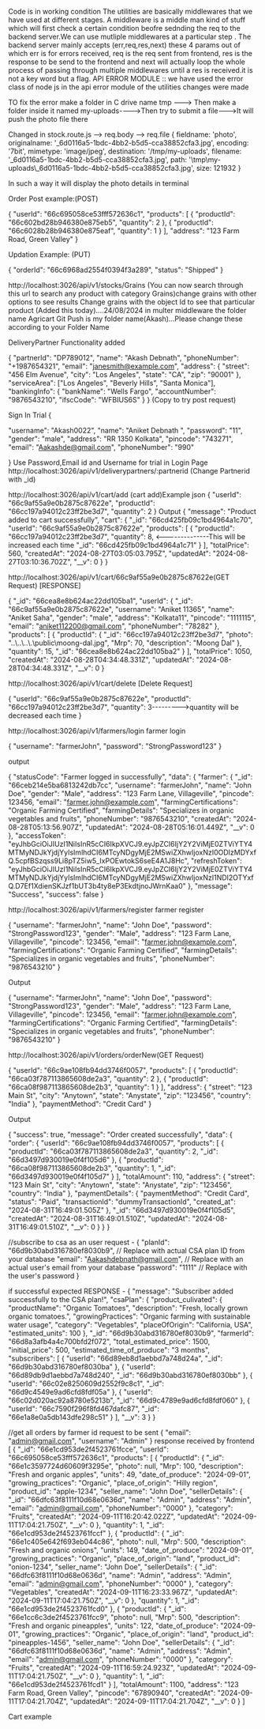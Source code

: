 Code is in working condition
The utilities are basically middlewares that we have used at different stages. A middleware is a middle man kind of stuff which will first check a certain condition beofre sednding the req to the backend server.We can use mutliple middlewares at a particular step . The backend server mainly accepts (err,req,res,next) these 4 params out of which err is for errors received, req is the req sent from frontend, res is the response to be send to the frontend and next will actually loop the whole process of passing through multiple middlewares until a res is received.it is not a key word but a flag.
API ERROR MODULE ::
we have used the error class of node js in the api error module of the utilities
changes were made

TO fix the error make a folder in C drive name tmp ---> Then make a folder inside it named my-uploads---->Then try to submit a file--->It will push the photo file there


Changed in stock.route.js --> req.body --> req.file 
{
  fieldname: 'photo',
  originalname: '_6d0116a5-1bdc-4bb2-b5d5-cca38852cfa3.jpg',
  encoding: '7bit',
  mimetype: 'image/jpeg',
  destination: '/tmp/my-uploads',
  filename: '_6d0116a5-1bdc-4bb2-b5d5-cca38852cfa3.jpg',
  path: '\\tmp\\my-uploads\\_6d0116a5-1bdc-4bb2-b5d5-cca38852cfa3.jpg',
  size: 121932
}

In such a way it will display the photo details in terminal

Order Post example:(POST)

{
  "userId": "66c695058ce53fff572636c1",
  "products": [
    {
      "productId": "66c602bd28b946380e875eb5",
      "quantity": 2
    },
    {
      "productId": "66c6028b28b946380e875eaf",
      "quantity": 1
    }
  ],
  "address": "123 Farm Road, Green Valley"
}


Updation Example: (PUT)

{
  "orderId": "66c6968ad2554f0394f3a289",
  "status": "Shipped"
}

http://localhost:3026/api/v1/stocks/Grains (You can now search through this url to search any product with category Grains)change grains with other options to see results
Change grains with the object Id to see that particular product 
(Added this today)....24/08/2024
in multer middleware the folder name Agricart Git Push is my folder name(Akash)...Please change these according to your Folder Name 

DeliveryPartner Functionality added 

{
  "partnerId": "DP789012",
  "name": "Akash Debnath",
  "phoneNumber": "+1987654321",
  "email": "janesmith@example.com",
  "address": {
    "street": "456 Elm Avenue",
    "city": "Los Angeles",
    "state": "CA",
    "zip": "90001"
  },
  "serviceArea": ["Los Angeles", "Beverly Hills", "Santa Monica"],
  "bankingInfo": {
    "bankName": "Wells Fargo",
    "accountNumber": "9876543210",
    "ifscCode": "WFBIUS6S"
  }
}
(Copy to try post request)

Sign In Trial 
{
  
  "username": "Akash0022",
  "name": "Aniket Debnath ",
  "password": "11",
  "gender": "male",
  "address": "RR 1350 Kolkata",
  "pincode": "743271",
  "email": "Aakashde@gmail.com",
  "phoneNumber": "990"
  
}
Use Password,Email id and Username for trial in Login Page 
http://localhost:3026/api/v1/deliverypartners/:partnerid (Change Partnerid with _id)

http://localhost:3026/api/v1/cart/add
(cart add)Example json
{
  "userId": "66c9af55a9e0b2875c87622e", 
  "productId": "66cc197a94012c23ff2be3d7", 
  "quantity": 2
}
Output
{
    "message": "Product added to cart successfully",
    "cart": {
        "_id": "66cd425fb09c1bd4964a1c70",
        "userId": "66c9af55a9e0b2875c87622e",
        "products": [
            {
                "productId": "66cc197a94012c23ff2be3d7",
                "quantity": 8,    <--------------This will be increased each time
                "_id": "66cd425fb09c1bd4964a1c71"
            }
        ],
        "totalPrice": 560,
        "createdAt": "2024-08-27T03:05:03.795Z",
        "updatedAt": "2024-08-27T03:10:36.702Z",
        "__v": 0
    }
}

http://localhost:3026/api/v1/cart/66c9af55a9e0b2875c87622e(GET Request)
[RESPONSE]

{
    "_id": "66cea8e8b624ac22dd105ba1",
    "userId": {
        "_id": "66c9af55a9e0b2875c87622e",
        "username": "Aniket 11365",
        "name": "Aniket Saha",
        "gender": "male",
        "address": "Kolkata11",
        "pincode": "1111115",
        "email": "aniket112200@gmail.com",
        "phoneNumber": "78282"
    },
    "products": [
        {
            "productId": {
                "_id": "66cc197a94012c23ff2be3d7",
                "photo": "..\\..\\..\\.\\public\\moong-dal.jpg",
                "Mrp": 70,
                "description": "Moong Dal"
            },
            "quantity": 15,
            "_id": "66cea8e8b624ac22dd105ba2"
        }
    ],
    "totalPrice": 1050,
    "createdAt": "2024-08-28T04:34:48.331Z",
    "updatedAt": "2024-08-28T04:34:48.331Z",
    "__v": 0
}

http://localhost:3026/api/v1/cart/delete
[Delete Request]

{
  "userId": "66c9af55a9e0b2875c87622e",
  "productId": "66cc197a94012c23ff2be3d7",
  "quantity": 3--------->quantity will be decreased each time
}

http://localhost:3026/api/v1/farmers/login
farmer login

{
    "username": "farmerJohn",
    "password": "StrongPassword123"
}


output

{
    "statusCode": "Farmer logged in successfully",
    "data": {
        "farmer": {
            "_id": "66ceb214e5ba6813242db7cc",
            "username": "farmerJohn",
            "name": "John Doe",
            "gender": "Male",
            "address": "123 Farm Lane, Villageville",
            "pincode": 123456,
            "email": "farmer.john@example.com",
            "farmingCertifications": "Organic Farming Certified",
            "farmingDetails": "Specializes in organic vegetables and fruits",
            "phoneNumber": "9876543210",
            "createdAt": "2024-08-28T05:13:56.907Z",
            "updatedAt": "2024-08-28T05:16:01.449Z",
            "__v": 0
        },
        "accessToken": "eyJhbGciOiJIUzI1NiIsInR5cCI6IkpXVCJ9.eyJpZCI6IjY2Y2ViMjE0ZTViYTY4MTMyNDJkYjdjYyIsImlhdCI6MTcyNDgyMjE2MSwiZXhwIjoxNzI0ODIzMDYxfQ.5cpfBSzqss9Li8pTZ5iw5_IxPOEwtokS6seE4A1J8Hc",
        "refreshToken": "eyJhbGciOiJIUzI1NiIsInR5cCI6IkpXVCJ9.eyJpZCI6IjY2Y2ViMjE0ZTViYTY4MTMyNDJkYjdjYyIsImlhdCI6MTcyNDgyMjE2MSwiZXhwIjoxNzI1NDI2OTYxfQ.D7Ef1XdienSKJzf1bUT3b4ty8eP3EkdtjnoJWrnKaa0"
    },
    "message": "Success",
    "success": false
}

http://localhost:3026/api/v1/farmers/register
farmer register

{
    "username": "farmerJohn",
    "name": "John Doe",
    "password": "StrongPassword123",
    "gender": "Male",
    "address": "123 Farm Lane, Villageville",
    "pincode": 123456,
    "email": "farmer.john@example.com",
    "farmingCertifications": "Organic Farming Certified",
    "farmingDetails": "Specializes in organic vegetables and fruits",
    "phoneNumber": "9876543210"
}

Output

{
    "username": "farmerJohn",
    "name": "John Doe",
    "password": "StrongPassword123",
    "gender": "Male",
    "address": "123 Farm Lane, Villageville",
    "pincode": 123456,
    "email": "farmer.john@example.com",
    "farmingCertifications": "Organic Farming Certified",
    "farmingDetails": "Specializes in organic vegetables and fruits",
    "phoneNumber": "9876543210"
}

http://localhost:3026/api/v1/orders/orderNew(GET Request)

{
  "userId": "66c9ae108fb94dd3746f0057", 
  "products": [
    {
      "productId": "66ca03f787113865608de2a3", 
      "quantity": 2
    },
    {
      "productId": "66ca08f987113865608de2b3", 
      "quantity": 1
    }
  ],
  "address": {
    "street": "123 Main St",
    "city": "Anytown",
    "state": "Anystate",
    "zip": "123456",
    "country": "India"
  },
  "paymentMethod": "Credit Card"
}

Output 

{
    "success": true,
    "message": "Order created successfully",
    "data": {
        "order": {
            "userId": "66c9ae108fb94dd3746f0057",
            "products": [
                {
                    "productId": "66ca03f787113865608de2a3",
                    "quantity": 2,
                    "_id": "66d3497d930019e0f4f105d6"
                },
                {
                    "productId": "66ca08f987113865608de2b3",
                    "quantity": 1,
                    "_id": "66d3497d930019e0f4f105d7"
                }
            ],
            "totalAmount": 110,
            "address": {
                "street": "123 Main St",
                "city": "Anytown",
                "state": "Anystate",
                "zip": "123456",
                "country": "India"
            },
            "paymentDetails": {
                "paymentMethod": "Credit Card",
                "status": "Paid",
                "transactionId": "dummyTransactionId",
                "created_at": "2024-08-31T16:49:01.505Z"
            },
            "_id": "66d3497d930019e0f4f105d5",
            "createdAt": "2024-08-31T16:49:01.510Z",
            "updatedAt": "2024-08-31T16:49:01.510Z",
            "__v": 0
        }
    }
}


//subscribe to csa as an user
request - 
{
  "planId": "66d9b30abd316780ef8030b9",  // Replace with actual CSA plan ID from your database
  "email": "Aakashdebnath@gmail.com",           // Replace with an actual user's email from your database
  "password": "1111"              // Replace with the user's password
}

if successful expected RESPONSE - {
    "message": "Subscriber added successfully to the CSA plan!",
    "csaPlan": {
        "product_culivated": {
            "productName": "Organic Tomatoes",
            "description": "Fresh, locally grown organic tomatoes.",
            "growingPractices": "Organic farming with sustainable water usage",
            "category": "Vegetables",
            "placeOfOrigin": "California, USA",
            "estimated_units": 100
        },
        "_id": "66d9b30abd316780ef8030b9",
        "farmerId": "66d8a3afb4a4c700bfd2f072",
        "total_estimated_price": 1500,
        "initial_price": 500,
        "estimated_time_of_produce": "3 months",
        "subscribers": [
            {
                "userId": "66d89eb8d1aebbd7a748d24a",
                "_id": "66d9b30abd316780ef8030ba"
            },
            {
                "userId": "66d89db9d1aebbd7a748d240",
                "_id": "66d9b30abd316780ef8030bb"
            },
            {
                "userId": "66c02e8250609d2552f9c8c1",
                "_id": "66d9c4549e9ad6cfd8fdf05a"
            },
            {
                "userId": "66c02d020ac92a8780e5213b",
                "_id": "66d9c4789e9ad6cfd8fdf060"
            },
            {
                "userId": "66c7590f296f8fd467dafc87",
                "_id": "66e1a8e0a5db143dfe298c51"
            }
        ],
        "__v": 3
    }
}

//get all orders by farmer id
request to be sent 
{
  "email": "admin@gmail.com",
  "username": "Admin"
}
response received by frontend
[
    {
        "_id": "66e1cd953de2f4523761fcce",
        "userId": "66c695058ce53fff572636c1",
        "products": [
            {
                "productId": {
                    "_id": "66e1c3597724d60609f3295e",
                    "photo": null,
                    "Mrp": 100,
                    "description": "Fresh and organic apples",
                    "units": 49,
                    "date_of_produce": "2024-09-01",
                    "growing_practices": "Organic",
                    "place_of_origin": "Hilly region",
                    "product_id": "apple-1234",
                    "seller_name": "John Doe",
                    "sellerDetails": {
                        "_id": "66dfc63f8111f10d68e0636d",
                        "name": "Admin",
                        "address": "Admin",
                        "email": "admin@gmail.com",
                        "phoneNumber": "0000"
                    },
                    "category": "Fruits",
                    "createdAt": "2024-09-11T16:20:42.022Z",
                    "updatedAt": "2024-09-11T17:04:21.750Z",
                    "__v": 0
                },
                "quantity": 1,
                "_id": "66e1cd953de2f4523761fccf"
            },
            {
                "productId": {
                    "_id": "66e1c405e642f693eb044c86",
                    "photo": null,
                    "Mrp": 500,
                    "description": "Fresh and organic onions",
                    "units": 149,
                    "date_of_produce": "2024-09-01",
                    "growing_practices": "Organic",
                    "place_of_origin": "land",
                    "product_id": "onion-1234",
                    "seller_name": "John Doe",
                    "sellerDetails": {
                        "_id": "66dfc63f8111f10d68e0636d",
                        "name": "Admin",
                        "address": "Admin",
                        "email": "admin@gmail.com",
                        "phoneNumber": "0000"
                    },
                    "category": "Vegetables",
                    "createdAt": "2024-09-11T16:23:33.967Z",
                    "updatedAt": "2024-09-11T17:04:21.750Z",
                    "__v": 0
                },
                "quantity": 1,
                "_id": "66e1cd953de2f4523761fcd0"
            },
            {
                "productId": {
                    "_id": "66e1cc6c3de2f4523761fcc9",
                    "photo": null,
                    "Mrp": 500,
                    "description": "Fresh and organic pineapples",
                    "units": 122,
                    "date_of_produce": "2024-09-01",
                    "growing_practices": "Organic",
                    "place_of_origin": "land",
                    "product_id": "pineapples-1456",
                    "seller_name": "John Doe",
                    "sellerDetails": {
                        "_id": "66dfc63f8111f10d68e0636d",
                        "name": "Admin",
                        "address": "Admin",
                        "email": "admin@gmail.com",
                        "phoneNumber": "0000"
                    },
                    "category": "Fruits",
                    "createdAt": "2024-09-11T16:59:24.923Z",
                    "updatedAt": "2024-09-11T17:04:21.750Z",
                    "__v": 0
                },
                "quantity": 1,
                "_id": "66e1cd953de2f4523761fcd1"
            }
        ],
        "totalAmount": 1100,
        "address": "123 Farm Road, Green Valley",
        "pincode": "67890940",
        "createdAt": "2024-09-11T17:04:21.704Z",
        "updatedAt": "2024-09-11T17:04:21.704Z",
        "__v": 0
    }
]

Cart example 